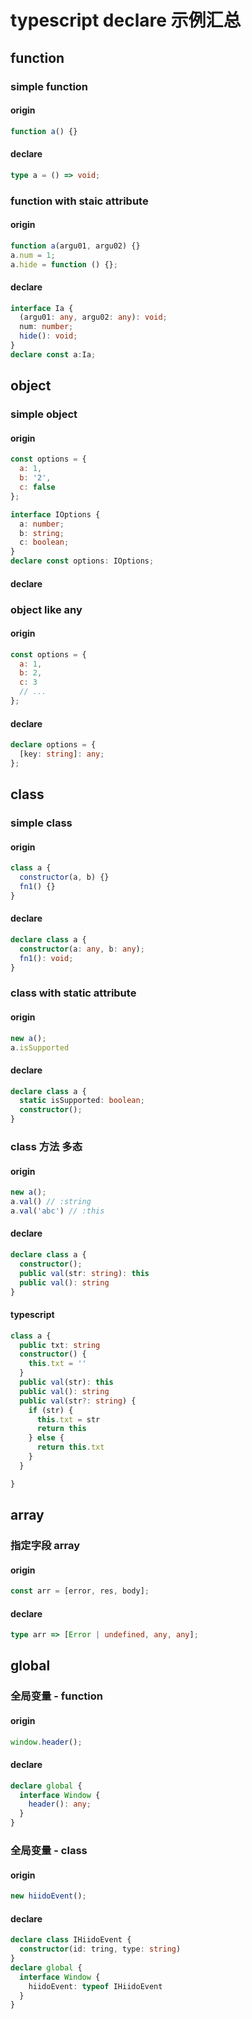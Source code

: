 # typescript declare 示例汇总
## function

### simple function
#### origin
```javascript
function a() {}
```
#### declare
```typescript
type a = () => void;
```
### function with staic attribute
#### origin
```javascript
function a(argu01, argu02) {}
a.num = 1;
a.hide = function () {};
```
#### declare
```typescript
interface Ia {
  (argu01: any, argu02: any): void;
  num: number;
  hide(): void;
}
declare const a:Ia;
```

## object
### simple object
#### origin
```javascript
const options = {
  a: 1,
  b: '2',
  c: false
};
```
```typescript
interface IOptions {
  a: number;
  b: string;
  c: boolean;
}
declare const options: IOptions;
```
#### declare


### object like any
#### origin
```javascript
const options = {
  a: 1,
  b: 2,
  c: 3
  // ...
};
```
#### declare
```typescript
declare options = {
  [key: string]: any;
};
```

## class
### simple class
#### origin
```javascript
class a {
  constructor(a, b) {}
  fn1() {}
}
```
#### declare
```typescript
declare class a {
  constructor(a: any, b: any);
  fn1(): void;
}
```

### class with static attribute
#### origin
```javascript
new a();
a.isSupported
```
#### declare
```typescript
declare class a {
  static isSupported: boolean;
  constructor();
}
```

### class 方法 多态
#### origin
```javascript
new a();
a.val() // :string
a.val('abc') // :this
```
#### declare
```typescript
declare class a {
  constructor();
  public val(str: string): this
  public val(): string
}
```
#### typescript
```typescript
class a {
  public txt: string
  constructor() {
    this.txt = ''
  }
  public val(str): this
  public val(): string
  public val(str?: string) {
    if (str) {
      this.txt = str
      return this
    } else {
      return this.txt
    }
  }

}
```

## array
### 指定字段 array
#### origin
```javascript
const arr = [error, res, body];
```
#### declare
```typescript
type arr => [Error | undefined, any, any];
```

## global
### 全局变量 - function
#### origin
```javascript
window.header();
```

#### declare
```typescript
declare global {
  interface Window {
    header(): any;
  }
}
```
### 全局变量 - class
#### origin
```javascript
new hiidoEvent();
```

#### declare
```typescript
declare class IHiidoEvent {
  constructor(id: tring, type: string)
}
declare global {
  interface Window {
    hiidoEvent: typeof IHiidoEvent
  }
}
```